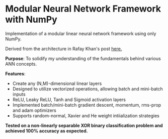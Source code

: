 # Modular Neural Network Framework with NumPy
Implementation of a modular linear neural network framework using only NumPy.

Derived from the architecture in Rafay Khan's post [here.](https://medium.com/towards-artificial-intelligence/nothing-but-numpy-understanding-creating-neural-networks-with-computational-graphs-from-scratch-6299901091b0)

**Purpose**: To solidify my understanding of the fundamentals behind various ANN concepts.

**Features**: 
<ul>
    <li>Create any (N,M)-dimensional linear layers</li>
    <li>Designed to utilize vectorized operations, allowing batch and mini-batch inputs</li>
    <li>ReLU, Leaky ReLU, Tanh and Sigmoid activation layers </li>
    <li>Implemented batch/mini-batch gradient descent, momentum, rms-prop and adam optimizers</li>
    <li>Supports random-normal, Xavier and He weight intiialization strategies </li>
</ul>

**Tested on a non-linearly separable XOR binary classification problem and achieved 100% accuracy as expected.**
